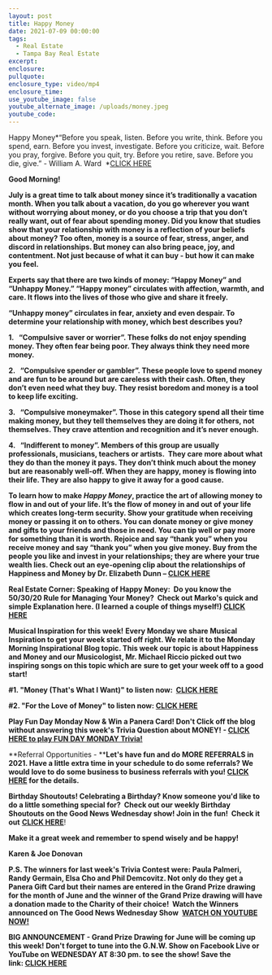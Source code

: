 ```yaml
---
layout: post
title: Happy Money
date: 2021-07-09 00:00:00
tags:
  - Real Estate
  - Tampa Bay Real Estate
excerpt:
enclosure:
pullquote:
enclosure_type: video/mp4
enclosure_time:
use_youtube_image: false
youtube_alternate_image: /uploads/money.jpeg
youtube_code:
---
```

Happy Money*“Before you speak, listen. Before you write, think. Before you spend, earn. Before you invest, investigate. Before you criticize, wait. Before you pray, forgive. Before you quit, try. Before you retire, save. Before you die, give.” - William A. Ward &nbsp;*[CLICK HERE](https://youtu.be/k_5vGeBB52U)

**Good Morning\!**

**July is a great time to talk about money since it’s traditionally a vacation month. When you talk about a vacation, do you go wherever you want without worrying about money, or do you choose a trip that you don’t really want, out of fear about spending money. Did you know that studies show that your relationship with money is a reflection of your beliefs about money? Too often, money is a source of fear, stress, anger, and discord in relationships. But money can also bring peace, joy, and contentment. Not just because of what it can buy - but how it can make you feel.**

**Experts say that there are two kinds of money: “Happy Money” and “Unhappy Money.” “Happy money” circulates with affection, warmth, and care. It flows into the lives of those who give and share it freely.**

**“Unhappy money” circulates in fear, anxiety and even despair. To determine your relationship with money, which best describes you?**

**1\. &nbsp; “Compulsive saver or worrier”. These folks do not enjoy spending money. They often fear being poor. They always think they need more money.**

**2\. &nbsp; “Compulsive spender or gambler”. These people love to spend money and are fun to be around but are careless with their cash. Often, they don’t even need what they buy. They resist boredom and money is a tool to keep life exciting.**

**3\. &nbsp; “Compulsive moneymaker”. Those in this category spend all their time making money, but they tell themselves they are doing it for others, not themselves. They crave attention and recognition and it’s never enough.**

**4\. &nbsp; “Indifferent to money”. Members of this group are usually professionals, musicians, teachers or artists.&nbsp; They care more about what they do than the money it pays. They don’t think much about the money but are reasonably well-off. When they are happy, money is flowing into their life. They are also happy to give it away for a good cause.**

**To learn how to make&nbsp;*Happy Money*, practice the art of allowing money to flow in and out of your life. It’s the flow of money in and out of your life which creates long-term security. Show your gratitude when receiving money or passing it on to others. You can donate money or give money and gifts to your friends and those in need. You can tip well or pay more for something than it is worth. Rejoice and say “thank you” when you receive money and say “thank you” when you give money. Buy from the people you like and invest in your relationships; they are where your true wealth lies. Check out an eye-opening clip about the relationships of Happiness and Money by Dr. Elizabeth Dunn –&nbsp;[CLICK HERE](https://youtu.be/bwmWHV79vTQ)**

**Real Estate Corner: Speaking of Happy Money:&nbsp; Do you know the 50/30/20 Rule for Managing Your Money?&nbsp; Check out Marko's quick and simple Explanation here. (I learned a couple of things myself\!)&nbsp;[CLICK HERE](https://youtu.be/HQzoZfc3GwQ?t=55)**

**Musical Inspiration for this week\!**&nbsp;**Every Monday we share Musical Inspiration to get your week started off right. We relate it to the Monday Morning Inspirational Blog topic. This week our topic is about Happiness and Money and our Musicologist, Mr. Michael Riccio picked out two inspiring songs on this topic which are**&nbsp;**sure to get your week off to a good start\! &nbsp;**

**\#1. "Money (That's What I Want)" to listen now: &nbsp;[CLICK HERE](https://youtu.be/QKP1Qq9KdqI)**

**\#2. "For the Love of Money" to listen now:&nbsp;[CLICK HERE](https://youtu.be/BfQuvrlnOdo)**

**Play Fun Day Monday Now & Win a Panera Card\! Don't Click off the blog without answering this week's Trivia Question about MONEY\! -&nbsp;**[**CLICK HERE to play FUN DAY MONDAY Trivia\!**](https://contacts.byreferralonly.com/Form.aspx?Key=86F5FD4ACC07845A3C7C8BD3CC4688F5)

**Referral Opportunities -&nbsp;****Let's have fun and do MORE REFERRALS in 2021. Have a little extra time in your schedule to do some referrals? We would love to do some business to business referrals with you\!&nbsp;[CLICK HERE](https://contacts.byreferralonly.com/Form.aspx?Key=1F3FA95FFBC8818F35A273DB0D8CCFF4)&nbsp;for the details.**

**Birthday Shoutouts\! Celebrating a Birthday? Know someone you'd like to do a little something special for?&nbsp; Check out our weekly Birthday Shoutouts on the Good News Wednesday show\! Join in the fun\!&nbsp; Check it out**&nbsp;[**CLICK HERE**](https://youtu.be/vJGyANO4X2w?t=791)\!

**Make it a great week and remember to spend wisely and be happy\!**

**Karen & Joe Donovan**

**P.S. The winners for last week's Trivia Contest were: Paula Palmeri, Randy Germain, Elsa Cho and Phil Demcovitz. Not only do they get a Panera Gift Card but their names are entered in the Grand Prize drawing for the month of June and the winner of the Grand Prize drawing will have a donation made to the Charity of their choice\! &nbsp;Watch the Winners announced on The Good News Wednesday Show&nbsp;**&nbsp;[**WATCH ON YOUTUBE NOW\!**](https://youtu.be/vJGyANO4X2w?t=551)

**BIG ANNOUNCEMENT -&nbsp;Grand Prize Drawing for June will be coming up this week\! Don't forget to tune into the G.N.W. Show on Facebook Live or YouTube on WEDNESDAY AT 8:30 pm. to see the show\! Save the link:&nbsp;[CLICK HERE](https://youtu.be/UbxODh4WPdA)**
